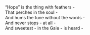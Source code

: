 “Hope” is the thing with feathers -  
That perches in the soul -  
And hums the tune without the words -  
And never stops - at all -  
And sweetest - in the Gale - is heard -  
